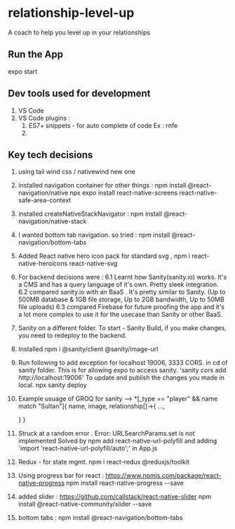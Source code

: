 # relationship-level-up
A coach to help you level up in your relationships


## Run the App
expo start 

## Dev tools used for development
1. VS Code 
2. VS Code plugins :
   1. ES7+ snippets - for auto complete of code Ex : rnfe  
   2. 

## Key tech decisions 
1. using tail wind css / nativewind new one
2. installed navigation container for other things : 
    npm install @react-navigation/native
    npx expo install react-native-screens react-native-safe-area-context
3. installed createNativeStackNavigator : npm install @react-navigation/native-stack
4. I wanted bottom tab navigation. so tried : npm install @react-navigation/bottom-tabs
5. Added React native hero icon pack for standard svg , npm i react-native-heroicons react-native-svg
6. For backend decisions were :
    6.1  Learnt how Sanity(sanity.io) works. It's a CMS and has a query language of it's own. Pretty sleek integration.
    6.2 compared sanity.io with an BaaS . It's pretty similar to Sanity. (Up to 500MB database & 1GB file storage, Up to 2GB bandwidth, Up to 50MB file uploads)
    6.3 compared Firebase for future proofing the app and it's a lot more complex to use it for the usecase than Sanity or other BaaS. 
7. Sanity on a different folder. To start - Sanity Build, if you make changes, you need to redeploy to the backend.
8. Installed npm i @sanity/client @sanity/image-url
9. Run following to  add exception for localhost 19006, 3333 CORS. in cd of sanity folder. This is for allowing expo to access sanity. 'sanity cors add http://localhost:19006'
    To update and publish the changes you made in local. 
    npx sanity deploy
10. Example usuage of GROQ for sanity -->
    *[_type == "player" && name match "Sultan"]{
  name,
    image,
    relationship[]->{
      ...,
      
    }
    }
11.   Struck at a random error . Error: URLSearchParams.set is not implemented
    Solved by npm add react-native-url-polyfill and adding 'import 'react-native-url-polyfill/auto';' in App.js
12.  Redux - for state mgmt.
    npm i react-redux @reduxjs/toolkit
13. Using progress bar for react : https://www.npmjs.com/package/react-native-progress
    npm install react-native-progress --save
14. added slider : https://github.com/callstack/react-native-slider
    npm install @react-native-community/slider --save

15. bottom tabs : npm install @react-navigation/bottom-tabs